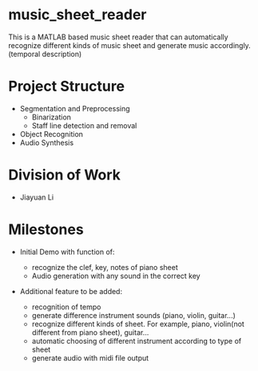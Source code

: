 # music_sheet_reader
This is a MATLAB based music sheet reader that can automatically recognize different kinds of music sheet and generate music accordingly. (temporal description)

# Project Structure
* Segmentation and Preprocessing
  * Binarization
  * Staff line detection and removal
* Object Recognition
* Audio Synthesis

# Division of Work
* Jiayuan Li


# Milestones
* Initial Demo with function of:
  * recognize the clef, key, notes of piano sheet
  * Audio generation with any sound in the correct key
  
* Additional feature to be added:
  * recognition of tempo
  * generate difference instrument sounds (piano, violin, guitar...)
  * recognize different kinds of sheet. For example, piano, violin(not different from piano sheet), guitar...
  * automatic choosing of different instrument according to type of sheet
  * generate audio with midi file output
  
